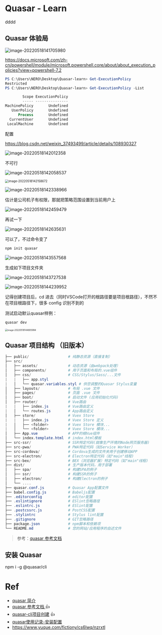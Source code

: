 # Quasar - Learn



dddd

## Quasar 体验局

![image-20220518141705980](md-imgs/Quasar-Learn.assets/image-20220518141705980.png)

https://docs.microsoft.com/zh-cn/powershell/module/microsoft.powershell.core/about/about_execution_policies?view=powershell-7.2

```powershell
PS C:\Users\NERO\Desktop\Quasar-learn> Get-ExecutionPolicy
Restricted
PS C:\Users\NERO\Desktop\Quasar-learn> Get-ExecutionPolicy -List

        Scope ExecutionPolicy
        ----- ---------------
MachinePolicy       Undefined
   UserPolicy       Undefined
      Process       Undefined
  CurrentUser       Undefined
 LocalMachine       Undefined
```

配置

https://blog.csdn.net/weixin_37493499/article/details/108930327

![image-20220518142012358](md-imgs/Quasar-Learn.assets/image-20220518142012358.png)

不可行

![image-20220518142058537](md-imgs/Quasar-Learn.assets/image-20220518142058537.png)

<img src="md-imgs/Quasar-Learn.assets/image-20220518142158672.png" alt="image-20220518142158672" style="zoom:70%;" />

![image-20220518142338966](md-imgs/Quasar-Learn.assets/image-20220518142338966.png)

估计是公司机子有权限，那就把策略范围设置到当前用户上

![image-20220518142459479](md-imgs/Quasar-Learn.assets/image-20220518142459479.png)

再试一下

![image-20220518142635631](md-imgs/Quasar-Learn.assets/image-20220518142635631.png)

可以了，不过命令变了

```powershell
npm init quasar
```



![image-20220518143557568](md-imgs/Quasar-Learn.assets/image-20220518143557568.png)

生成如下项目文件夹

![image-20220518143727538](md-imgs/Quasar-Learn.assets/image-20220518143727538.png)

![image-20220518144239952](md-imgs/Quasar-Learn.assets/image-20220518144239952.png)

记得创建项目后，cd 进去（同时VSCode打开的根路径要是项目根路径），不然不在项目根路径下，很多 config 识别不到的

测试启动默认quasar样例：

```shell
quasar dev
```

<img src="md-imgs/Quasar-Learn.assets/image-20220518144805994.png" alt="image-20220518144805994" style="zoom:50%;" />



## Quasar 项目结构 （旧版本）

```powershell
├── public/                  # 纯静态资源（直接复制）
├── src/
│   ├── assets/              # 动态资源（由webpack处理）
│   ├── components/          # 用于页面和布局的.vue组件
│   ├── css/                 # CSS/Stylus/Sass/...文件
|   |   ├── app.styl
|   │   └── quasar.variables.styl # 供您调整的Quasar Stylus变量
│   ├── layouts/             # 布局 .vue 文件
│   ├── pages/               # 页面 .vue 文件
│   ├── boot/                # 启动文件 (应用初始化代码) 
│   ├── router/              # Vue路由
|   |   ├── index.js         # Vue路由定义
|   │   └── routes.js        # App路由定义
│   ├── store/               # Vuex Store
|   |   ├── index.js         # Vuex Store 定义
|   │   ├── <folder>         # Vuex Store 模块...
|   │   └── <folder>         # Vuex Store 模块...
│   ├── App.vue              # APP的根Vue组件
│   └── index.template.html  # index.html模板
├── src-ssr/                 # SSR特定代码(就像生产环境的Node网页服务器)
├── src-pwa/                 # PWA特定代码（如Service Worker）
├── src-cordova/             # Cordova生成的文件夹用于创建移动APP
├── src-electron/            # Electron特定代码（如"main"线程)
├── src-bex/                 # BEX（浏览器扩展）特定代码（如"main"线程)
├── dist/                    # 生产版本代码，用于部署
│   ├── spa/                 # 构建SPA的例子
│   ├── ssr/                 # 构建SSR的例子
│   ├── electron/            # 构建Electron的例子
│   └── ....
├── quasar.conf.js           # Quasar App配置文件
├── babel.config.js          # Babeljs配置
├── .editorconfig            # editor配置
├── .eslintignore            # ESlint忽略路径
├── .eslintrc.js             # ESlint配置
├── .postcssrc.js            # PostCSS配置
├── .stylintrc               # Stylus lint配置
├── .gitignore               # GIT忽略路径
├── package.json             # npm脚本和依赖项
└── README.md                # 您的网站/应用程序的自述文件
```

> 参考：[quasar 参考文档 ](https://www.cnblogs.com/q1104460935/p/15663108.html) 





## 安装 Quasar

npm i -g @quasar/cli



# Ref

+ [quasar 简介](https://blog.csdn.net/BDawn/article/details/102477936)
+ [quasar 参考文档 ](https://www.cnblogs.com/q1104460935/p/15663108.html) 👍
+ [quasar-cli项目创建](https://blog.csdn.net/web_monkey888/article/details/119803934) 👍
+ [quasar使用记录-安装配置](https://zhuanlan.zhihu.com/p/363921765)
+ https://www.yuque.com/fictiony/cs6lwq/nzrxtl

